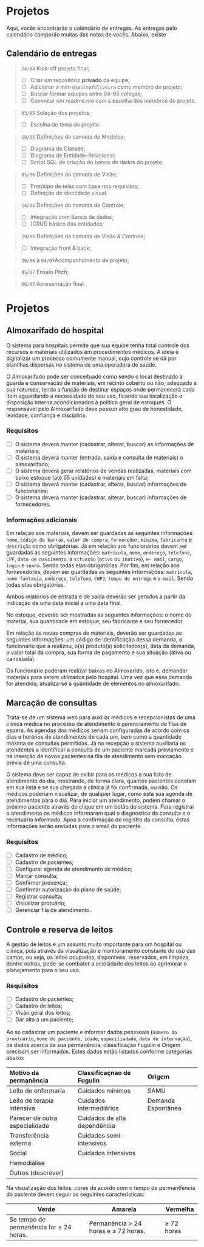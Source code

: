 # Projetos 

Aqui, vocês encontrarão o calendário de entregas. As entregas pelo calendário comporão muitas das notas de vocês. Abaixo, existe

## Calendário de entregas

> ``24/04`` Kick-off projeto final;
> - [ ] Criar um repositório **privado** da equipe;
> - [ ] Adicionar a mim ```@sauloafoliveira``` como membro do projeto;
> - [ ] Buscar formar equipes entre 04-05 colegas;
> - [ ] Commitar um readme.me com a escolha dos membros do projeto.

> ``03/05`` Seleção dos projetos;
> - [ ] Escolha do tema do projeto.

> ``18/05`` Definições da camada de Modelos;
> - [ ] Diagrama de Classes;
> - [ ] Diagrama de Entidade-Relacional;
> - [ ] Script SQL de criação do banco de dados do projeto.

> ``05/06`` Definições da camada de Visão;
> - [ ]  Protótipo de telas com base nos requisitos;
> - [ ]  Definição da identidade visual.

> ``14/06`` Definições da camada de Controle;
> - [ ]  Integração com Banco de dados;
> - [ ] (CRUD básico das entidades;

> ``29/06`` Definições da camada de Visão & Controle;
> - [ ] Integração front & back;

> ``30/06`` à ``04/07``Acompanhamento de projeto;

> ``05/07`` Ensaio Pitch;

> ``06/07`` Apresentação final.


# Projetos

## Almoxarifado de hospital

O sistema para hospitais permite que sua equipe tenha total controle dos recursos e materiais utilizados em procedimentos médicos. A ideia é   digitalizar um processo comumente manual, cujo controle se dá por planilhas dispersas no sistema de uma operadora de saúde.

O Almoxarifado pode ser conceituado como sendo o local destinado à guarda e conservação de materiais, em recinto coberto ou não, adequado à sua natureza, tendo a função de destinar espaços onde permanecerá cada item aguardando a necessidade do seu uso, ficando sua localização e disposição interna acondicionados à política geral de estoques. O responsável pelo Almoxarifado deve possuir alto grau de honestidade, lealdade, confiança e disciplina.

### Requisitos

- [ ] O sistema deverá manter (cadastrar, alterar, buscar) as informações de materiais;
- [ ] O sistema deverá manter (entrada, saída e consulta de materiais) o almoxarifado;
- [ ] O sistema deverá gerar relatórios de vendas realizadas, materiais com baixo estoque (até 05 unidades) e materiais em falta;
- [ ] O sistema deverá manter (cadastrar, alterar, buscar) informações de funcionários;
- [ ] O sistema deverá manter (cadastrar, alterar, buscar) informações de fornecedores.

### Informações adicionais

Em relação aos materiais, devem ser guardadas as seguintes informações:  ``nome``, ``código de barras``, ``valor de compra``,  ``fornecedor``,  ``mínima``, ``fabricante`` e ``descrição`` como obrigatórias. Já em relação aos funcionários devem ser guardadas as seguintes informações: ``matrícula``, ``nome``, ``endereço``, ``telefone``, ``CPF``, ``data de nascimento``,  a ``situação`` (``ativo`` ou ``inativo``), ``e- mail``, ``cargo``, ``login`` e ``senha``. Sendo todas elas obrigatórias. Por fim, em relação aos fornecedores, devem ser guardadas as seguintes informações: ``matrícula``, ``nome fantasia``, ``endereço``, ``telefone``, ``CNPJ``, ``tempo de entrega`` e ``e-mail``. Sendo todas elas obrigatórias.

Ambos relatórios de entrada e de saída deverão ser gerados a partir da indicação de uma data inicial a uma data final. 

No estoque, deverão ser mostradas as seguintes  informações: o nome do material, sua quantidade em estoque, seu fabricante e seu fornecedor. 

Em relação às novas compras de materiais, deverão ser guardadas as seguintes informações: um código de identificação dessa demanda, o funcionário que a realizou, o(s) produto(s) solicitados(s), data da demanda, o valor total da compra, sua forma de pagamento e sua situação (ativa ou cancelada).

Os funcionário poderam realizar baixas no Almoxarido, isto é, demandar materiais para serem utilizados pelo hospital. Uma vez que essa demanda for atendida, atualiza-se a quantidade de elementos no almoxarifado.

## Marcação de consultas

Trata-se de um sistema web para auxiliar médicos e recepcionistas de uma clínica médica no processo de atendimento e gerenciamento de filas de espera. As agendas dos médicos seriam configuradas de acordo com os dias e horários de atendimentos de cada um, bem como a quantidade máxima de consultas permitidas. Já na recepção o sistema auxiliaria os atendentes a identificar a consulta de um paciente marcada previamente e na inserção de novos pacientes na fila de atendimento sem marcação prévia de uma consulta.


O sistema deve ser capaz de exibir para os médicos a sua lista de atendimento do dia, mostrando, de forma clara, quantos pacientes constam em sua lista e se sua chegada a clinica já foi confirmada, ou não. Os médicos poderiam visualizar, de qualquer lugar, como esta sua agenda de atendimentos para o dia. Para iniciar um atendimento, podem chamar o próximo paciente através do clique em um botão do sistema. Para registrar o atendimento os médicos informaram qual o diagnostico da consulta e o receituário informado. Apos a confirmação do registro da consulta, estas informações serão enviadas para o email do paciente.

### Requisitos 

- [ ] Cadastro de médico;
- [ ] Cadastro de pacientes;
- [ ] Configurar agenda de atendimento de médico;
- [ ] Marcar consulta;
- [ ] Confirmar presença;
- [ ] Confirmar autorização do plano de saúde;
- [ ] Registrar consulta;
- [ ] Visualizar protuário;
- [ ] Gerenciar fila de atendimento.

## Controle e reserva de leitos

A gestão de leitos é um assunto muito importante para um hospital ou clínica,  pois através da visualização e monitoramento constante do uso das camas, ou seja, os leitos ocupados, disponíveis, reservados, em limpeza, dentre outros, pode-se combater a ociosidade dos leitos ao aprimorar o planejamento para o seu uso.


### Requisitos

- [ ] Cadastro de pacientes;
- [ ] Cadastro de leitos;
- [ ] Visão geral dos leitos;
- [ ] Dar alta a um paciente;

Ao se cadastrar um paciente e informar dados pesssoais (``número do prontuário``, ``nome do paciente,`` ``idade``, ``especiliadade``, ``data de internação``), os dados acerca da sua permanência, classificação Fugulin e Origem precisam ser informados. Estes dados estão listados conforme categorias abaixo:

| Motivo da permanência          | Classificaçnao de Fugulin    | Origem             |
| :----------------------------- | :--------------------------- | :----------------- |
| Leito de enfermaria            | Cuidados mínimos             | SAMU               |
| Leito de terapia intensiva     | Cuidados intermediários      | Demanda Espontânea |
| Parecer de outra especialidade | Cuidados de alta dependência |                    |
| Transferência externa          | Cuidados semi-intensivos     |                    |
| Social                         | Cuidados intensivos          |                    |
| Hemodiálise                    |                              |                    |
| Outros (descrever)             |                              |                    |

Na visualização dos leitos, cores de acordo com o tempo de perman6encia do paciente devem seguir as seguintes características:

| Verde                                   | Amarela                              | Vermelha   |
| --------------------------------------- | ------------------------------------ | ---------- |
| Se tempo de permanência for ≤ 24 horas. | Permanência > 24 horas e ≤ 72 horas. | ≥ 72 horas |

